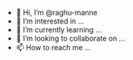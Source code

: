 - 👋 Hi, I’m @raghu-manne
- 👀 I’m interested in ...
- 🌱 I’m currently learning ...
- 💞️ I’m looking to collaborate on ...
- 📫 How to reach me ...

<!---
raghu-manne/raghu-manne is a ✨ special ✨ repository because its `README.md` (this file) appears on your GitHub profile.
You can click the Preview link to take a look at your changes.
--->
